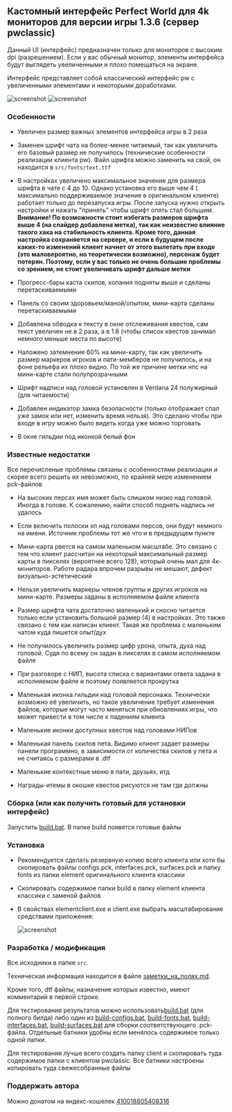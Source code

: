 ## Кастомный интерфейс Perfect World для 4k мониторов для версии игры 1.3.6 (сервер pwclassic)

Данный UI (интерфейс) предназначен только для мониторов с высоким dpi (разрешением). Если у вас обычный монитор,
элементы интерфейса будут выглядеть увеличенными и плохо помещаться на экране.

Интерфейс представляет собой классический интерфейс pw с увеличенными элементами и некоторыми доработками.

![screenshot](screenshot001.jpg)
![screenshot](screenhot002.jpg)

### Особенности

* Увеличен размер важных элементов интерфейса игры в 2 раза

* Заменен шрифт чата на более-менее читаемый, так как увеличить его базовый размер не получилось (технические
  особенности реализации клиента pw). Файл шрифта можно заменить на свой, он находится в `src/fonts/text.ttf`

* В настройках увеличено максимальное значение для размера шрифта в чате с 4 до 10. Однако установка его выше чем 4 (
  максимально поддерживаемое значение в оригинальном клиенте) работает только до перезапуска игры. После запуска нужно
  открыть настройки и нажать "принять" чтобы шрифт опять стал большим. **Внимание! По возможности стоит избегать
  размеров шрифта выше 4 (на слайдер добавлена метка), так как неизвестно влияние такого хака на стабильность клиента.
  Кроме того, данная настройка сохраняется на сервере, и если в будущем после каких-то изменений клиент начнет от этого
  вылетать при входе (это маловероятно, но теоретически возможно), персонаж будет потерян. Поэтому, если у вас только 
  не очень большие проблемы со зрением, не стоит увеличивать шрифт дальше метки**

* Прогресс-бары каста скилов, копания подняты выше и сделаны перетаскиваемыми

* Панель со своим здоровьем/маной/опытом, мини-карта сделаны перетаскиваемыми

* Добавлена обводка к тексту в окне отслеживания квестов, сам текст увеличен не в 2 раза, а в 1.8 (чтобы список квестов
  занимал немного меньше места по высоте)

* Наложено затемнение 60% на мини-карту, так как увеличить размер маркеров игроков и пати-мемберов не получилось, и на
  фоне рельефа их плохо видно. По той же причине метки нпс на мини-карте стали полупрозрачными

* Шрифт надписи над головой установлен в Verdana 24 полужирный (для читаемости)

* Добавлен индикатор замка безопасности (только отображает спал уже замок или нет, изменить время нельзя). Это сделано
  чтобы при входе в игру можно было видеть когда уже можно торговать

* В окне гильдии под иконкой белый фон

### Известные недостатки

Все перечисленые проблемы связаны с особенностями реализации и скорее всего решить их невозможно, по крайней мере
изменением pck-файлов

* На высоких персах имя может быть слишком низко над головой. Иногда в голове. К сожалению, найти способ поднять надпись
  не удалось

* Если включить полоски хп над головами персов, они будут немного на имени. Источник проблемы тот же что и в предыдущем
  пункте

* Мини-карта рвется на самом маленьком масштабе. Это связано с тем что клиент рассчитан на некоторый максимальный размер
  карты в пикселях (вероятнее всего 128), который очень мал для 4к-мониторов. Работе радара впрочем разрывы не мешают,
  дефект визуально-эстетический

* Нельзя увеличить маркеры членов группы и других игроков на мини-карте. Размеры заданы в исполняемом файле клиента

* Размер шрифта чата достаточно маленький и сносно читается только если установить большой размер (4) в настройках. Это
  также связано с тем как написан клиент. Такая же проблема с маленьким чатом куда пишется опыт/дух

* Не получилось увеличить размер цифр урона, опыта, духа над головой. Судя по всему он задан в пикселях в самом
  исполняемом файле

* При разговоре с НИП, высота списка с вариантами ответа задана в исполняемом файле и поэтому появляется прокрутка

* Маленькая иконка гильдии над головой персонажа. Технически возможно её увеличить, но такое увеличение требует
  изменения файлов, которые могут часто меняться при обновлениях игры, что может привести в том числе к падениям клиента

* Маленькие иконки доступных квестов над головами НИПов

* Маленькая панель скилов пета. Видимо клиент задает размеры панели программно, в зависимости от количества скилов у
  пета и не считаясь с размерами в .dtf

* Маленькие контекстные меню в пати, друзьях, итд

* Награды-итемы в окошке квестов рисуются не там где должны

### Сборка (или как получить готовый для установки интерфейс)

Запустить [build.bat](build.bat). В папке build появятся готовые файлы

### Установка

* Рекомендуется сделать резервную копию всего клиента или хотя бы скопировать файлы configs.pck, interfaces.pck,
  surfaces.pck и папку fonts из папки element оригинального клиента классики

* Скопировать содержимое папки build в папку element клиента классики с заменой файлов

* В свойствах elementclient.exe и client.exe выбрать масштабирование средствами приложения:

  ![screenshot](dpi_instr.png)

### Разработка / модификация

Все исходники в папке `src`.

Техническая информация находится в файле [заметки_на_полях.md](заметки_на_полях.md).

Кроме того, dtf файлы, назначение которых известно, имеют комментарий в первой строке.

Для тестирования результатов можно использовать[build.bat](build.bat) (для полного билда) либо один
из [build-configs.bat](build-configs.bat),
[build-fonts.bat](build-fonts.bat), [build-interfaces.bat](build-interfaces.bat),
[build-surfaces.bat](build-surfaces.bat) для сборки соответствующего .pck-файла. Отдельные батники удобны если менялось
содержимое только одной папки.

Для тестирования лучше всего создать папку client и скопировать туда содержимое папки с клиентом pwclassic. Все батники
настроены копировать туда свежесобранные файлы

### Поддержать автора

Можно донатом на яндекс-кошелек
[410018805408316](https://yoomoney.ru/to/410018805408316)